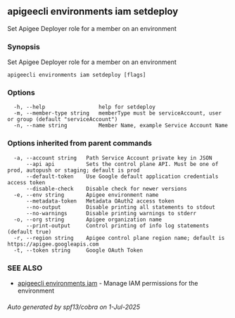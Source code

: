 ## apigeecli environments iam setdeploy

Set Apigee Deployer role for a member on an environment

### Synopsis

Set Apigee Deployer role for a member on an environment

```
apigeecli environments iam setdeploy [flags]
```

### Options

```
  -h, --help                 help for setdeploy
  -m, --member-type string   memberType must be serviceAccount, user or group (default "serviceAccount")
  -n, --name string          Member Name, example Service Account Name
```

### Options inherited from parent commands

```
  -a, --account string   Path Service Account private key in JSON
      --api api          Sets the control plane API. Must be one of prod, autopush or staging; default is prod
      --default-token    Use Google default application credentials access token
      --disable-check    Disable check for newer versions
  -e, --env string       Apigee environment name
      --metadata-token   Metadata OAuth2 access token
      --no-output        Disable printing all statements to stdout
      --no-warnings      Disable printing warnings to stderr
  -o, --org string       Apigee organization name
      --print-output     Control printing of info log statements (default true)
  -r, --region string    Apigee control plane region name; default is https://apigee.googleapis.com
  -t, --token string     Google OAuth Token
```

### SEE ALSO

* [apigeecli environments iam](apigeecli_environments_iam.md)	 - Manage IAM permissions for the environment

###### Auto generated by spf13/cobra on 1-Jul-2025
